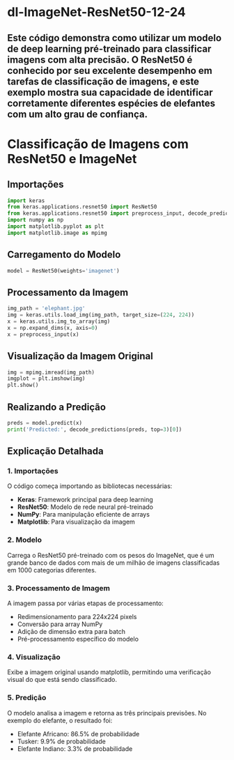 # dl-ImageNet-ResNet50-12-24
Este código demonstra como utilizar um modelo de deep learning pré-treinado para classificar imagens com alta precisão. O ResNet50 é conhecido por seu excelente desempenho em tarefas de classificação de imagens, e este exemplo mostra sua capacidade de identificar corretamente diferentes espécies de elefantes com um alto grau de confiança.
---
# Classificação de Imagens com ResNet50 e ImageNet

## Importações
```python
import keras
from keras.applications.resnet50 import ResNet50
from keras.applications.resnet50 import preprocess_input, decode_predictions
import numpy as np
import matplotlib.pyplot as plt
import matplotlib.image as mpimg
```

## Carregamento do Modelo
```python
model = ResNet50(weights='imagenet')
```

## Processamento da Imagem
```python
img_path = 'elephant.jpg'
img = keras.utils.load_img(img_path, target_size=(224, 224))
x = keras.utils.img_to_array(img)
x = np.expand_dims(x, axis=0)
x = preprocess_input(x)
```

## Visualização da Imagem Original
```python
img = mpimg.imread(img_path)
imgplot = plt.imshow(img)
plt.show()
```

## Realizando a Predição
```python
preds = model.predict(x)
print('Predicted:', decode_predictions(preds, top=3)[0])
```

## Explicação Detalhada

### 1. Importações
O código começa importando as bibliotecas necessárias:
- **Keras**: Framework principal para deep learning
- **ResNet50**: Modelo de rede neural pré-treinado
- **NumPy**: Para manipulação eficiente de arrays
- **Matplotlib**: Para visualização da imagem

### 2. Modelo
Carrega o ResNet50 pré-treinado com os pesos do ImageNet, que é um grande banco de dados com mais de um milhão de imagens classificadas em 1000 categorias diferentes.

### 3. Processamento de Imagem
A imagem passa por várias etapas de processamento:
- Redimensionamento para 224x224 pixels
- Conversão para array NumPy
- Adição de dimensão extra para batch
- Pré-processamento específico do modelo

### 4. Visualização
Exibe a imagem original usando matplotlib, permitindo uma verificação visual do que está sendo classificado.

### 5. Predição
O modelo analisa a imagem e retorna as três principais previsões. No exemplo do elefante, o resultado foi:
- Elefante Africano: 86.5% de probabilidade
- Tusker: 9.9% de probabilidade
- Elefante Indiano: 3.3% de probabilidade
